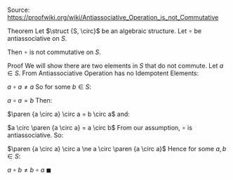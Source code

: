 # 

Source: https://proofwiki.org/wiki/Antiassociative_Operation_is_not_Commutative

Theorem
Let $\struct {S, \circ}$ be an algebraic structure.
Let $\circ$ be antiassociative on $S$.

Then $\circ$ is not commutative on $S$.


Proof
We will show there are two elements in $S$ that do not commute.
Let $a \in S$.
From Antiassociative Operation has no Idempotent Elements:

$a \circ a \ne a$
So for some $b \in S$: 

$a \circ a = b$
Then:

$\paren {a \circ a} \circ a = b \circ a$
and:

$a \circ \paren {a \circ a} = a \circ b$
From our assumption, $\circ$ is antiassociative.
So:

$\paren {a \circ a} \circ a \ne a \circ \paren {a \circ a}$
Hence for some $a, b \in S$:

$a \circ b \ne b \circ a$
$\blacksquare$






